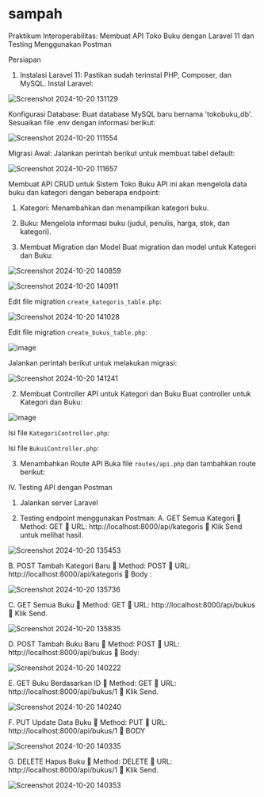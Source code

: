 # sampah

Praktikum Interoperabilitas: Membuat API Toko Buku dengan Laravel 11 dan Testing Menggunakan Postman 

Persiapan 
1. Instalasi Laravel 11: 
Pastikan sudah terinstal PHP, Composer, dan MySQL. 
Instal Laravel:

![Screenshot 2024-10-20 131129](https://github.com/user-attachments/assets/e58bd4c7-651c-4860-aa76-0e0ad111e629)

Konfigurasi Database: 
Buat database MySQL baru bernama 'tokobuku_db'. 
Sesuaikan file .env dengan informasi berikut:

![Screenshot 2024-10-20 111554](https://github.com/user-attachments/assets/27bee590-0870-4314-a964-fb14587948a8)

Migrasi Awal: 
Jalankan perintah berikut untuk membuat tabel default:

![Screenshot 2024-10-20 111657](https://github.com/user-attachments/assets/28e3a4a9-bac1-4013-b6a4-47b09a05495d)

Membuat API CRUD untuk Sistem Toko Buku 
API ini akan mengelola data buku dan kategori dengan beberapa endpoint: 
1. Kategori: Menambahkan dan menampilkan kategori buku. 
2. Buku: Mengelola informasi buku (judul, penulis, harga, stok, dan kategori).

1. Membuat Migration dan Model 
Buat migration dan model untuk Kategori dan Buku:

![Screenshot 2024-10-20 140859](https://github.com/user-attachments/assets/d5d60ef4-737f-4863-8a9c-208c43e39e2f)

![Screenshot 2024-10-20 140911](https://github.com/user-attachments/assets/e1e29391-c19c-4e5a-befe-d944fddd5884)

Edit file migration `create_kategoris_table.php`:

![Screenshot 2024-10-20 141028](https://github.com/user-attachments/assets/d779cbee-3428-4a12-9e62-a295c4805776)

Edit file migration `create_bukus_table.php`:

![image](https://github.com/user-attachments/assets/56ba3204-b044-41eb-ba69-03d37a1aa1e4)

Jalankan perintah berikut untuk melakukan migrasi:

![Screenshot 2024-10-20 141241](https://github.com/user-attachments/assets/f3016591-34cc-4c79-9f2b-defa8b5f6bb6)

2. Membuat Controller API untuk Kategori dan Buku 
Buat controller untuk Kategori dan Buku:

![image](https://github.com/user-attachments/assets/c36c6219-9b82-49c3-b0b1-2d000172c84f)

Isi file `KategoriController.php`: 


Isi file `BukuiController.php`: 


3. Menambahkan Route API 
Buka file `routes/api.php` dan tambahkan route berikut:


IV. Testing API dengan Postman 
1. Jalankan server Laravel

2. Testing endpoint menggunakan Postman: 
A. GET Semua Kategori 
 Method: GET 
 URL: http://localhost:8000/api/kategoris 
 Klik Send untuk melihat hasil. 

![Screenshot 2024-10-20 135453](https://github.com/user-attachments/assets/9615bc20-baa7-4341-a886-631a3cb3e946)

B. POST Tambah Kategori Baru 
 Method: POST 
 URL: http://localhost:8000/api/kategoris 
 Body :


![Screenshot 2024-10-20 135736](https://github.com/user-attachments/assets/1aab6573-29d6-4556-8bb9-a0d583410e0d)

C. GET Semua Buku 
 Method: GET 
 URL: http://localhost:8000/api/bukus 
 Klik Send. 

![Screenshot 2024-10-20 135835](https://github.com/user-attachments/assets/c2f2ad51-2756-451e-b55d-8f8603638a1c)

D. POST Tambah Buku Baru 
 Method: POST 
 URL: http://localhost:8000/api/bukus 
 Body: 

![Screenshot 2024-10-20 140222](https://github.com/user-attachments/assets/1f9ab90a-ce1e-432a-9d48-9f48c4cc644b)

E. 
GET Buku Berdasarkan ID 
 Method: GET 
 URL: http://localhost:8000/api/bukus/1 
 Klik Send.

![Screenshot 2024-10-20 140240](https://github.com/user-attachments/assets/111afbb5-909c-4a91-9a6d-65fb7a1a1147)

F. 
PUT Update Data Buku 
 Method: PUT 
 URL: http://localhost:8000/api/bukus/1 
 BODY 

![Screenshot 2024-10-20 140335](https://github.com/user-attachments/assets/917b4979-46c4-4b3a-a253-e26ecc2828c3)

G. DELETE Hapus Buku 
 Method: DELETE 
 URL: http://localhost:8000/api/bukus/1 
 Klik Send.

![Screenshot 2024-10-20 140353](https://github.com/user-attachments/assets/23616249-f009-4364-88fe-8786793e67af)






